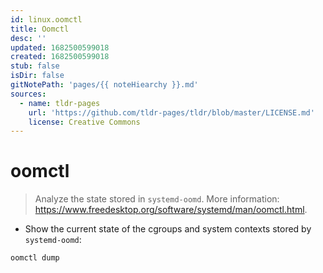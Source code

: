 ```yaml
---
id: linux.oomctl
title: Oomctl
desc: ''
updated: 1682500599018
created: 1682500599018
stub: false
isDir: false
gitNotePath: 'pages/{{ noteHiearchy }}.md'
sources:
  - name: tldr-pages
    url: 'https://github.com/tldr-pages/tldr/blob/master/LICENSE.md'
    license: Creative Commons
---
```

# oomctl

> Analyze the state stored in `systemd-oomd`.
> More information: <https://www.freedesktop.org/software/systemd/man/oomctl.html>.

- Show the current state of the cgroups and system contexts stored by `systemd-oomd`:

`oomctl dump`


